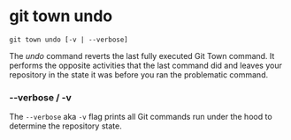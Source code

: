 # git town undo

```command-summary
git town undo [-v | --verbose]
```

The _undo_ command reverts the last fully executed Git Town command. It performs
the opposite activities that the last command did and leaves your repository in
the state it was before you ran the problematic command.

### --verbose / -v

The `--verbose` aka `-v` flag prints all Git commands run under the hood to
determine the repository state.
